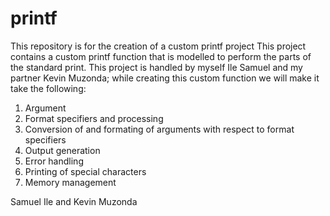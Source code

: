 # printf
This repository is for the creation of a custom printf project
This project contains a custom printf function that is modelled to perform the parts of the standard print.
This project is handled by myself Ile Samuel and my partner Kevin Muzonda;
while creating this custom function we will make it take the following:
1. Argument
2. Format specifiers and processing
3. Conversion of and formating of arguments with respect to format specifiers
4. Output generation
5. Error handling
6. Printing of special characters
7. Memory management


Samuel Ile and Kevin Muzonda
